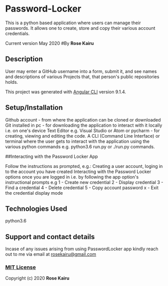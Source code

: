 # Password-Locker
This is a python based application where users can manage their passwords. It allows one to create, store and copy their various account credentials.

Current version May 2020 #By **Rose Kairu**

## Description

User may enter a GitHub username into a form, submit it, and see names and descriptions of various Projects that, that person's public repositories holds.

This project was generated with [Angular CLI](https://github.com/angular/angular-cli) version 9.1.4.

## Setup/Installation

Github account - from where the application can be cloned or downloaded
Git installed in pc - for downloading the application to interact with it locally i.e. on one's device
Text Editor e.g. Visual Studio or Atom or pycharm - for creating, viewing and editing the code.
A CLI (Command Line Interface) or terminal where the user gets to interact with the application using the various python commands e.g. python3.6 run.py or ./run.py commands.

##Interacting with the Password Locker App

Follow the instructions as prompted, e.g.:
Creating a user account, loging in to the account you have created
Interacting with the Password Locker options once you are logged in i.e. by following the app option's instructional prompts e.g
  1 - Create new credential
  2 - Display credential
  3 - Find a credential
  4 - Delete credential
  5 - Copy account password
  x - Exit the credential display mode

## Technologies Used

python3.6

## Support and contact details

Incase of any issues arising from using PasswordLocker app kindly reach out to me via email at rosekairu@gmail.com

### [MIT License](https://github.com/rosekairu/Password-Locker/blob/master/LICENSE)

Copyright (c) 2020 **Rose Kairu**
